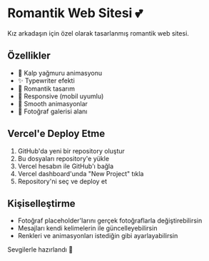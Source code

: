 # Romantik Web Sitesi 💕

Kız arkadaşın için özel olarak tasarlanmış romantik web sitesi.

## Özellikler
- 💖 Kalp yağmuru animasyonu
- ✨ Typewriter efekti
- 🌹 Romantik tasarım
- 📱 Responsive (mobil uyumlu)
- 💫 Smooth animasyonlar
- 📸 Fotoğraf galerisi alanı

## Vercel'e Deploy Etme

1. GitHub'da yeni bir repository oluştur
2. Bu dosyaları repository'e yükle
3. Vercel hesabın ile GitHub'ı bağla
4. Vercel dashboard'unda "New Project" tıkla
5. Repository'ni seç ve deploy et

## Kişiselleştirme

- Fotoğraf placeholder'larını gerçek fotoğraflarla değiştirebilirsin
- Mesajları kendi kelimelerin ile güncelleyebilirsin
- Renkleri ve animasyonları istediğin gibi ayarlayabilirsin

Sevgilerle hazırlandı 💝